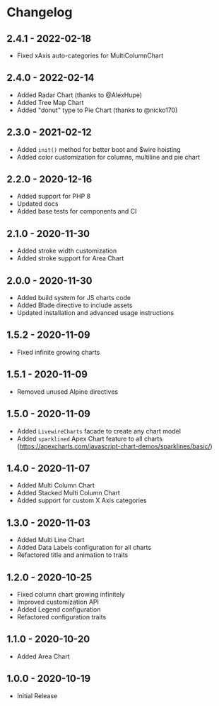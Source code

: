 # Changelog

## 2.4.1 - 2022-02-18
- Fixed xAxis auto-categories for MultiColumnChart 

## 2.4.0 - 2022-02-14
- Added Radar Chart (thanks to @AlexHupe)
- Added Tree Map Chart
- Added "donut" type to Pie Chart (thanks to @nicko170)

## 2.3.0 - 2021-02-12
- Added `init()` method for better boot and $wire hoisting
- Added color customization for columns, multiline and pie chart

## 2.2.0 - 2020-12-16
- Added support for PHP 8
- Updated docs 
- Added base tests for components and CI

## 2.1.0 - 2020-11-30
- Added stroke width customization
- Added stroke support for Area Chart

## 2.0.0 - 2020-11-30
- Added build system for JS charts code
- Added Blade directive to include assets
- Updated installation and advanced usage instructions

## 1.5.2 - 2020-11-09

- Fixed infinite growing charts

## 1.5.1 - 2020-11-09

- Removed unused Alpine directives

## 1.5.0 - 2020-11-09

- Added `LivewireCharts` facade to create any chart model
- Added `sparklined` Apex Chart feature to all charts (https://apexcharts.com/javascript-chart-demos/sparklines/basic/)

## 1.4.0 - 2020-11-07

- Added Multi Column Chart 
- Added Stacked Multi Column Chart 
- Added support for custom X Axis categories

## 1.3.0 - 2020-11-03

- Added Multi Line Chart 
- Added Data Labels configuration for all charts
- Refactored title and animation to traits

## 1.2.0 - 2020-10-25

- Fixed column chart growing infinitely 
- Improved customization API
- Added Legend configuration
- Refactored configuration traits

## 1.1.0 - 2020-10-20

- Added Area Chart

## 1.0.0 - 2020-10-19

- Initial Release
